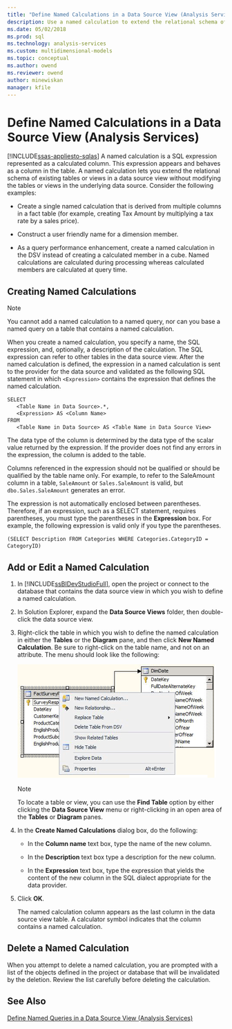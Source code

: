 ```yaml
---
title: "Define Named Calculations in a Data Source View (Analysis Services) | Microsoft Docs"
description: Use a named calculation to extend the relational schema of tables or views in a data source view without the underlying data source.
ms.date: 05/02/2018
ms.prod: sql
ms.technology: analysis-services
ms.custom: multidimensional-models
ms.topic: conceptual
ms.author: owend
ms.reviewer: owend
author: minewiskan
manager: kfile
---
```

# Define Named Calculations in a Data Source View (Analysis Services)
[!INCLUDE[ssas-appliesto-sqlas](../includes/ssas-appliesto-sqlas.md)]
  A named calculation is a SQL expression represented as a calculated column. This expression appears and behaves as a column in the table. A named calculation lets you extend the relational schema of existing tables or views in a data source view without modifying the tables or views in the underlying data source. Consider the following examples:  
  
-   Create a single named calculation that is derived from multiple columns in a fact table (for example, creating Tax Amount by multiplying a tax rate by a sales price).  
  
-   Construct a user friendly name for a dimension member.  
  
-   As a query performance enhancement, create a named calculation in the DSV instead of creating a calculated member in a cube. Named calculations are calculated during processing whereas calculated members are calculated at query time.  
  
## Creating Named Calculations  
  
> [!NOTE]  
>  You cannot add a named calculation to a named query, nor can you base a named query on a table that contains a named calculation.  
  
 When you create a named calculation, you specify a name, the SQL expression, and, optionally, a description of the calculation. The SQL expression can refer to other tables in the data source view. After the named calculation is defined, the expression in a named calculation is sent to the provider for the data source and validated as the following SQL statement in which `<Expression>` contains the expression that defines the named calculation.  
  
```  
SELECT   
   <Table Name in Data Source>.*,   
   <Expression> AS <Column Name>   
FROM   
   <Table Name in Data Source> AS <Table Name in Data Source View>  
```  
  
 The data type of the column is determined by the data type of the scalar value returned by the expression. If the provider does not find any errors in the expression, the column is added to the table.  
  
 Columns referenced in the expression should not be qualified or should be qualified by the table name only. For example, to refer to the SaleAmount column in a table, `SaleAmount` or `Sales.SaleAmount` is valid, but `dbo.Sales.SaleAmount` generates an error.  
  
 The expression is not automatically enclosed between parentheses. Therefore, if an expression, such as a SELECT statement, requires parentheses, you must type the parentheses in the **Expression** box. For example, the following expression is valid only if you type the parentheses.  
  
```  
(SELECT Description FROM Categories WHERE Categories.CategoryID = CategoryID)  
```  
  
## Add or Edit a Named Calculation  
  
1.  In [!INCLUDE[ssBIDevStudioFull](../includes/ssbidevstudiofull-md.md)], open the project or connect to the database that contains the data source view in which you wish to define a named calculation.  
  
2.  In Solution Explorer, expand the **Data Source Views** folder, then double-click the data source view.  
  
3.  Right-click the table in which you wish to define the named calculation in either the **Tables** or the **Diagram** pane, and then click **New Named Calculation**. Be sure to right-click on the table name, and not on an attribute. The menu should look like the following:  
  
     ![Screenshot of diagram workspace, right-click menu](../../analysis-services/multidimensional-models/media/ssas-olapdsv-diagram.gif "Screenshot of diagram workspace, right-click menu")  
  
    > [!NOTE]  
    >  To locate a table or view, you can use the **Find Table** option by either clicking the **Data Source View** menu or right-clicking in an open area of the **Tables** or **Diagram** panes.  
  
4.  In the **Create Named Calculations** dialog box, do the following:  
  
    -   In the **Column name** text box, type the name of the new column.  
  
    -   In the **Description** text box type a description for the new column.  
  
    -   In the **Expression** text box, type the expression that yields the content of the new column in the SQL dialect appropriate for the data provider.  
  
5.  Click **OK**.  
  
     The named calculation column appears as the last column in the data source view table. A calculator symbol indicates that the column contains a named calculation.  
  
## Delete a Named Calculation  
 When you attempt to delete a named calculation, you are prompted with a list of the objects defined in the project or database that will be invalidated by the deletion. Review the list carefully before deleting the calculation.  
  
## See Also  
 [Define Named Queries in a Data Source View &#40;Analysis Services&#41;](../../analysis-services/multidimensional-models/define-named-queries-in-a-data-source-view-analysis-services.md)  
  
  
